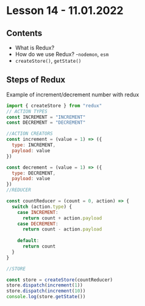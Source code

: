# Lesson 14 - 11.01.2022

## Contents
- What is Redux?
- How do we use Redux?
-`nodemon`, `esm`
- `createStore()`, `getState()`

## Steps of Redux

Example of increment/decrement number with redux

```js
import { createStore } from "redux"
// ACTION TYPES
const INCREMENT = "INCREMENT"
const DECREMENT = "DECREMENT"

//ACTION CREATORS
const increment = (value = 1) => ({
  type: INCREMENT,
  payload: value
})

const decrement = (value = 1) => ({
  type: DECREMENT,
  payload: value
})
//REDUCER

const countReducer = (count = 0, action) => {
  switch (action.type) {
    case INCREMENT:
      return count + action.payload
    case DECREMENT:
      return count - action.payload
  
    default:
      return count
  }
}

//STORE

const store = createStore(countReducer)
store.dispatch(increment(1))
store.dispatch(increment(10))
console.log(store.getState())

```


